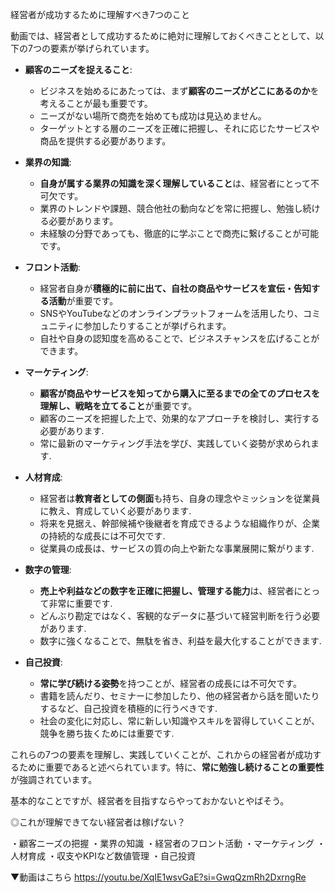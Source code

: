 経営者が成功するために理解すべき7つのこと

動画では、経営者として成功するために絶対に理解しておくべきこととして、以下の7つの要素が挙げられています。

- **顧客のニーズを捉えること**:
    
    - ビジネスを始めるにあたっては、まず**顧客のニーズがどこにあるのか**を考えることが最も重要です。
    - ニーズがない場所で商売を始めても成功は見込めません。
    - ターゲットとする層のニーズを正確に把握し、それに応じたサービスや商品を提供する必要があります。
- **業界の知識**:
    
    - **自身が属する業界の知識を深く理解していること**は、経営者にとって不可欠です。
    - 業界のトレンドや課題、競合他社の動向などを常に把握し、勉強し続ける必要があります。
    - 未経験の分野であっても、徹底的に学ぶことで商売に繋げることが可能です。
- **フロント活動**:
    
    - 経営者自身が**積極的に前に出て、自社の商品やサービスを宣伝・告知する活動**が重要です。
    - SNSやYouTubeなどのオンラインプラットフォームを活用したり、コミュニティに参加したりすることが挙げられます。
    - 自社や自身の認知度を高めることで、ビジネスチャンスを広げることができます。
- **マーケティング**:
    - **顧客が商品やサービスを知ってから購入に至るまでの全てのプロセスを理解し、戦略を立てること**が重要です。
    - 顧客のニーズを把握した上で、効果的なアプローチを検討し、実行する必要があります.
    - 常に最新のマーケティング手法を学び、実践していく姿勢が求められます.
- **人材育成**:
    - 経営者は**教育者としての側面**も持ち、自身の理念やミッションを従業員に教え、育成していく必要があります.
    - 将来を見据え、幹部候補や後継者を育成できるような組織作りが、企業の持続的な成長には不可欠です.
    - 従業員の成長は、サービスの質の向上や新たな事業展開に繋がります.
- **数字の管理**:
    - **売上や利益などの数字を正確に把握し、管理する能力**は、経営者にとって非常に重要です.
    - どんぶり勘定ではなく、客観的なデータに基づいて経営判断を行う必要があります.
    - 数字に強くなることで、無駄を省き、利益を最大化することができます.
- **自己投資**:
    
    - **常に学び続ける姿勢**を持つことが、経営者の成長には不可欠です。
    - 書籍を読んだり、セミナーに参加したり、他の経営者から話を聞いたりするなど、自己投資を積極的に行うべきです.
    - 社会の変化に対応し、常に新しい知識やスキルを習得していくことが、競争を勝ち抜くためには重要です.

これらの7つの要素を理解し、実践していくことが、これからの経営者が成功するために重要であると述べられています。特に、**常に勉強し続けることの重要性**が強調されています。


基本的なことですが、経営者を目指すならやっておかないとやばそう。


◎これが理解できてない経営者は稼げない？　

・顧客ニーズの把握
・業界の知識
・経営者のフロント活動
・マーケティング
・人材育成
・収支やKPIなど数値管理
・自己投資


▼動画はこちら
https://youtu.be/XqIE1wsvGaE?si=GwqQzmRh2DxrngRe